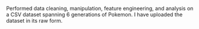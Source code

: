 Performed data cleaning, manipulation, feature engineering, and analysis on a CSV dataset 
spanning 6 generations of Pokemon. I have uploaded the dataset in its raw form.

